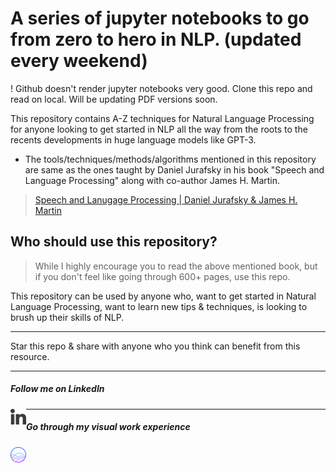 # A series of jupyter notebooks to go from zero to hero in NLP. (updated every weekend)

! Github doesn't render jupyter notebooks very good. Clone this repo and read on local. Will be updating PDF versions soon.

This repository contains A-Z techniques for Natural Language Processing for anyone looking to get started in NLP all the way from the roots to the recents developments in huge language models like GPT-3.

* The tools/techniques/methods/algorithms mentioned in this repository are same as the ones taught by Daniel Jurafsky in his book "Speech and Language Processing" along with co-author James H. Martin.

> [Speech and Lanugage Processing | Daniel Jurafsky & James H. Martin](https://web.stanford.edu/~jurafsky/slp3/ed3book.pdf)


## Who should use this repository?

> While I highly encourage you to read the above mentioned book, but if you don't feel like going through 600+ pages, use this repo.

This repository can be used by anyone who, want to get started in Natural Language Processing, want to learn new tips & techniques, is looking to brush up their skills of NLP.

---

Star this repo & share with anyone who you think can benefit from this resource.

---

##### Follow me on LinkedIn 

<a href="https://www.linkedin.com/in/samacker77l/"><img src="images/linkedin.png" align="left" height="25" width="25" ></a>


---
 
 
##### Go through my visual work experience 

<a href="https://sourcerer.io/samacker77/"><img src="images/visual.png" align="left" height="25" width="25" ></a>
